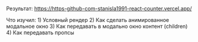 Результат:
https://https-github-com-stanisla1991-react-counter.vercel.app/

Что изучил: 1) Условный рендер 2) Как cделать анимированное модальное окно 3) Как передавать в модально окно контент (children) 4) Как передавать пропсы
